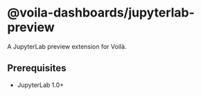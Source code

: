 # @voila-dashboards/jupyterlab-preview

A JupyterLab preview extension for Voilà.

## Prerequisites

- JupyterLab 1.0+
